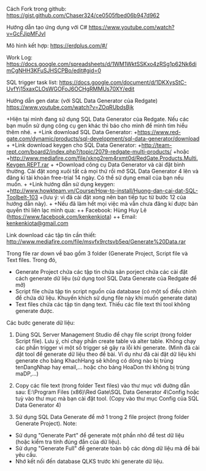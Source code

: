 Cách Fork trong github:
https://gist.github.com/Chaser324/ce0505fbed06b947d962

Hướng dẫn tạo ứng dụng với C#
https://www.youtube.com/watch?v=GcFJjpMFJvI

Mô hình kết hợp:
https://erdplus.com/#/

Work Log:
https://docs.google.com/spreadsheets/d/1WM1WktSSKxo4zRSg1p62Nk6dimCgNHH3KFuSJHSCPBo/edit#gid=0

SQL trigger task list:
https://docs.google.com/document/d/1DKXysStC-UvfYj15xaxCLOsWGOFoJ6OCHgRMMUs70XY/edit

Hướng dẫn gen data: (với SQL Data Generator của Redgate)
https://www.youtube.com/watch?v=ZOqRUbdsBjk

+Hiện tại mình đang sử dụng SQL Data Generator của Redgate. Nếu các bạn muốn sử dụng công cụ gen khác thì báo cho mình để mình tìm hiểu thêm nhé.
+
+Link download SQL Data Generator:
+https://www.red-gate.com/dynamic/products/sql-development/sql-data-generator/download
+
+Link download keygen cho SQL Data Generator:
+http://team-rept.com/board2/index.php?/topic/2079-redgate-multi-products/
+hoặc
+http://www.mediafire.com/file/xkng2rem4rxmt0d/RedGate.Products.Multi.Keygen.REPT.rar
+
+Download công cụ Data Generator và cài đặt bình thường. Cài đặt xong xuôi tất cả mọi thứ rồi mở SQL Data Generator 4 lên và đăng kí tài khoản free-trial 14 ngày. Có thể sử dụng email của bạn nếu muốn.
+
+Link hướng dẫn sử dụng keygen:
+http://www.howkteam.vn/Course/How-to-install/Huong-dan-cai-dat-SQL-Toolbelt-103
+(lưu ý: vì đã cài đặt xong nên bạn tiếp tục từ bước 12 của hướng dẫn này).
+
+Nếu đã làm hết mọi việc mà vẫn chưa đăng kí được bản quyền thì liên lạc mình qua:
++ Facebook: Hùng Huy Lê (https://www.facebook.com/kenkenkiota)
++ Email: kenkenkiota@gmail.com

Link download các tập tin cần thiết:
http://www.mediafire.com/file/msvfx9rctsvb5eq/Generate%20Data.rar

Trong file rar down về bao gồm 3 folder (Generate Project, Script file và Text files.
Trong đó,
+ Generate Project chứa các tập tin chứa sãn porject chứa các cài đặt cách generate dữ liệu (sử dụng tool SQL Data Generate của Redgate để mở)
+ Script file chứa tập tin script nguồn của database (có một số điều chỉnh để chứa dữ liệu. Khuyến khích sử dụng file này khi muốn generate data)
+ Text files chứa các tập tin dạng text. Thiếu các file text thì tool không generate được.

Các bước generate dữ liệu:
1. Dùng SQL Server Management Studio để chạy file script (trong folder Script file). Lưu ý, chỉ chạy phần create table và alter table. Không chạy các phần trigger vì một số trigger sẽ gây ra lỗi khi generate.
(Mình đã cài đặt tool để generate dữ liệu theo đề bài. Ví dụ như đã cài đặt dữ liệu khi generate cho bảng KhachHang sẽ không có dòng nào bị trùng tenDangNhap hay email,... hoặc cho bảng HoaDon thì không bị trùng maDP,...)

2. Copy các file text (trong folder Text files) vào thư mục với đường dẫn sau:
E:\Program Files (x86)\Red Gate\SQL Data Generator 4\Config
hoặc tuỳ vào thư mục mà bạn cài đặt tool.
(Copy vào thư mục Config của SQL Data Generator 4)

3. Sử dụng SQL Data Generate để mở 1 trong 2 file project (trong folder Generate Project). 
Note: 
+ Sử dụng "Generate Part" để generate một phần nhỏ để test dữ liệu (hoặc kiểm tra tính đúng đắn của dữ liệu). 
+ Sử dụng "Generate Full" để generate toàn bộ các dòng dữ liệu mà đề bài yêu cầu.
+ Nhớ kết nối đến database QLKS trước khi generate dữ liệu.

